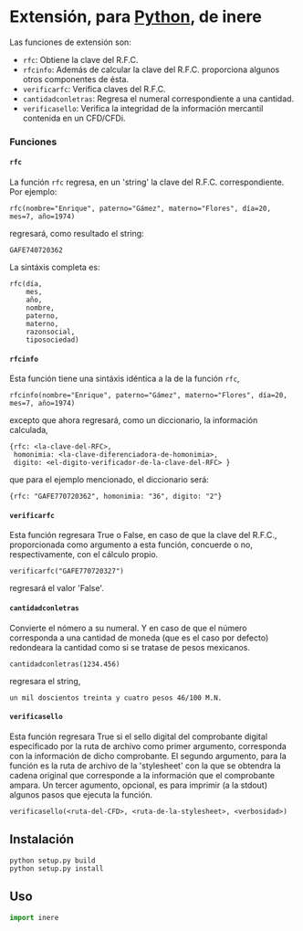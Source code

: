 Extensión, para [Python][1], de inere
=====

Las funciones de extensión son:

* `rfc`: Obtiene la clave del R.F.C.
* `rfcinfo`: Además de calcular la clave del R.F.C. proporciona algunos otros componentes de ésta.
* `verificarfc`: Verifica claves del R.F.C.
* `cantidadconletras`: Regresa el numeral correspondiente a una cantidad.
* `verificasello`: Verifica la integridad de la información mercantil contenida en un CFD/CFDi.

### Funciones

#### `rfc`

La función `rfc` regresa, en un 'string' la clave del R.F.C. correspondiente. Por ejemplo:

	rfc(nombre="Enrique", paterno="Gámez", materno="Flores", día=20, mes=7, año=1974)

regresará, como resultado el string:

	GAFE740720362

La sintáxis completa es:

	rfc(día,
	    mes,
	    año,
	    nombre,
	    paterno,
	    materno,
	    razonsocial,
	    tiposociedad)


#### `rfcinfo`

Esta función tiene una sintáxis idéntica a la de la función `rfc`,

	rfcinfo(nombre="Enrique", paterno="Gámez", materno="Flores", día=20, mes=7, año=1974)

excepto que ahora regresará, como un diccionario, la información calculada,

	{rfc: <la-clave-del-RFC>,
	 homonimia: <la-clave-diferenciadora-de-homonimia>,
	 digito: <el-digito-verificador-de-la-clave-del-RFC> }

que para el ejemplo mencionado, el diccionario será:

	{rfc: "GAFE770720362", homonimia: "36", digito: "2"}

#### `verificarfc`

Esta función regresara True o False, en caso de que la clave del R.F.C., proporcionada como argumento a esta función, concuerde o no, respectivamente, con el cálculo propio.

	verificarfc("GAFE770720327")

regresará el valor 'False'.

#### `cantidadconletras`

Convierte el nómero a su numeral. Y en caso de que el número corresponda a una cantidad de moneda (que es el caso por defecto) redondeara la cantidad como si se tratase de pesos mexicanos.

	cantidadconletras(1234.456)

regresara el string,

	un mil doscientos treinta y cuatro pesos 46/100 M.N.

#### `verificasello`

Esta función regresara True si el sello digital del comprobante digital especificado por la ruta de archivo como primer argumento, corresponda con la información de dicho comprobante. El segundo argumento, para la función es la ruta de archivo de la 'stylesheet' con la que se obtendra la cadena original que corresponde a la información que el comprobante ampara. Un tercer agumento, opcional, es para imprimir (a la stdout) algunos pasos que ejecuta la función.

	verificasello(<ruta-del-CFD>, <ruta-de-la-stylesheet>, <verbosidad>)



Instalación
-----------

	python setup.py build
	python setup.py install

Uso
---

```python
import inere


```

[1]: http://python.org/
